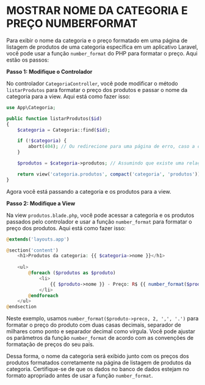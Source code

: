 # MOSTRAR NOME DA CATEGORIA E PREÇO NUMBERFORMAT
Para exibir o nome da categoria e o preço formatado em uma página de listagem de produtos de uma categoria específica em um aplicativo Laravel, você pode usar a função `number_format` do PHP para formatar o preço. Aqui estão os passos:

**Passo 1: Modifique o Controlador**

No controlador `CategoriaController`, você pode modificar o método `listarProdutos` para formatar o preço dos produtos e passar o nome da categoria para a view. Aqui está como fazer isso:

```php
use App\Categoria;

public function listarProdutos($id)
{
    $categoria = Categoria::find($id);

    if (!$categoria) {
        abort(404); // Ou redirecione para uma página de erro, caso a categoria não exista
    }

    $produtos = $categoria->produtos; // Assumindo que existe uma relação entre Categoria e Produto

    return view('categoria.produtos', compact('categoria', 'produtos'));
}
```

Agora você está passando a categoria e os produtos para a view.

**Passo 2: Modifique a View**

Na view `produtos.blade.php`, você pode acessar a categoria e os produtos passados pelo controlador e usar a função `number_format` para formatar o preço dos produtos. Aqui está como fazer isso:

```php
@extends('layouts.app')

@section('content')
    <h1>Produtos da categoria: {{ $categoria->nome }}</h1>
    
    <ul>
        @foreach ($produtos as $produto)
            <li>
                {{ $produto->nome }} - Preço: R$ {{ number_format($produto->preco, 2, ',', '.') }}
            </li>
        @endforeach
    </ul>
@endsection
```

Neste exemplo, usamos `number_format($produto->preco, 2, ',', '.')` para formatar o preço do produto com duas casas decimais, separador de milhares como ponto e separador decimal como vírgula. Você pode ajustar os parâmetros da função `number_format` de acordo com as convenções de formatação de preços do seu país.

Dessa forma, o nome da categoria será exibido junto com os preços dos produtos formatados corretamente na página de listagem de produtos da categoria. Certifique-se de que os dados no banco de dados estejam no formato apropriado antes de usar a função `number_format`.